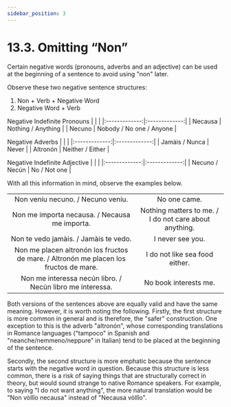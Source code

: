 ```yaml
---
sidebar_position: 3
---
```


# 13.3. Omitting “Non”

Certain negative words (pronouns, adverbs and an adjective) can be used at the beginning of a sentence to avoid using "non" later.

Observe these two negative sentence structures:
1. Non + Verb + Negative Word
2. Negative Word + Verb

Negative Indefinite Pronouns
|       |     |
|:-------------:|:-------------:|
| Necausa | Nothing / Anything |
| Necuno | Nobody / No one / Anyone |

Negative Adverbs
|       |     |
|:-------------:|:-------------:|
| Jamàis / Nunca | Never |
| Altronón | Neither / Either |

Negative Indefinite Adjective
|       |     |
|:-------------:|:-------------:|
| Necuno / Necún | No / Not one |

With all this information in mind, observe the examples below.

|                                                                                       	|                                                        	|
|:-------------------------------------------------------------------------------------:	|:------------------------------------------------------:	|
|                           Non veniu necuno. / Necuno veniu.                           	|                      No one came.                      	|
|                     Non me importa necausa. / Necausa me importa.                     	| Nothing matters to me. / I do not care about anything. 	|
|                         Non te vedo jamàis. / Jamàis te vedo.                         	|                    I never see you.                    	|
| Non me placen altronón los fructos de mare. / Altronón me placen los fructos de mare. 	|             I do not like sea food either.             	|
|               Non me interessa necún libro. / Necún libro me interessa.               	|                  No book interests me.                 	|


Both versions of the sentences above are equally valid and have the same meaning. However, it is worth noting the following. Firstly, the first structure is more common in general and is therefore, the "safer" construction. One exception to this is the adverb "altronón", whose corresponding translations in Romance languages ("tampoco" in Spanish and "neanche/nemmeno/neppure" in Italian) tend to be placed at the beginning of the sentence.

Secondly, the second structure is more emphatic because the sentence starts with the negative word in question. Because this structure is less common, there is a risk of saying things that are structurally correct in theory, but would sound strange to native Romance speakers. For example, to saying "I do not want anything", the more natural translation would be "Non vòllîo necausa" instead of "Necausa vòllîo".
